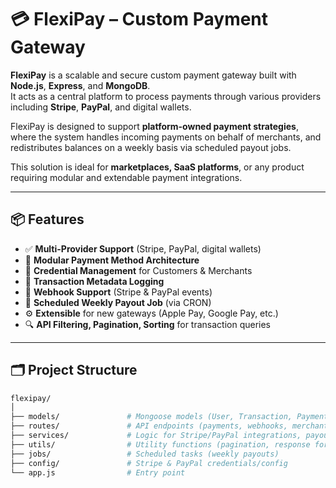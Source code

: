 # 💳 FlexiPay – Custom Payment Gateway

**FlexiPay** is a scalable and secure custom payment gateway built with **Node.js**, **Express**, and **MongoDB**.  
It acts as a central platform to process payments through various providers including **Stripe**, **PayPal**, and digital wallets.

FlexiPay is designed to support **platform-owned payment strategies**, where the system handles incoming payments on behalf of merchants, and redistributes balances on a weekly basis via scheduled payout jobs.

This solution is ideal for **marketplaces, SaaS platforms**, or any product requiring modular and extendable payment integrations.

---

## 📦 Features

- ✅ **Multi-Provider Support** (Stripe, PayPal, digital wallets)
- 🧩 **Modular Payment Method Architecture**
- 🔐 **Credential Management** for Customers & Merchants
- 📑 **Transaction Metadata Logging**
- 🔄 **Webhook Support** (Stripe & PayPal events)
- 🧮 **Scheduled Weekly Payout Job** (via CRON)
- ⚙️ **Extensible** for new gateways (Apple Pay, Google Pay, etc.)
- 🔍 **API Filtering, Pagination, Sorting** for transaction queries

---

## 🗂️ Project Structure

```bash
flexipay/
│
├── models/               # Mongoose models (User, Transaction, PaymentMethod)
├── routes/               # API endpoints (payments, webhooks, merchants)
├── services/             # Logic for Stripe/PayPal integrations, payout job
├── utils/                # Utility functions (pagination, response formatter)
├── jobs/                 # Scheduled tasks (weekly payouts)
├── config/               # Stripe & PayPal credentials/config
└── app.js                # Entry point
